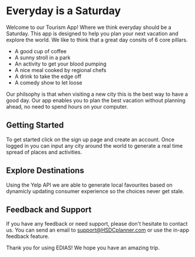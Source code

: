 # Everyday is a Saturday
Welcome to our Tourism App! Where we think everyday should be a Saturday. This app is designed to help you plan your next vacation and explore the world. We like to think that a great day consits of 6 core pillars.

* A good cup of coffee
* A sunny stroll in a park
* An activity to get your blood pumping
* A nice meal cooked by regional chefs
* A drink to take the edge off
* A comedy show to let loose

Our philsophy is that when visiting a new city this is the best way to have a good day. Our app enables you to plan the best vacation without planning ahead, no need to spend hours on your computer. 

## Getting Started
To get started click on the sign up page and create an account. Once logged in you can input any city around the world to generate a real time spread of places and activities. 

## Explore Destinations
Using the Yelp API we are able to generate local favourites based on dynamicly updating consumer experience so the choices never get stale. 

## Feedback and Support
If you have any feedback or need support, please don't hesitate to contact us. You can send an email to support@HSDCplanner.com or use the in-app feedback feature.

Thank you for using EDIAS! We hope you have an amazing trip.